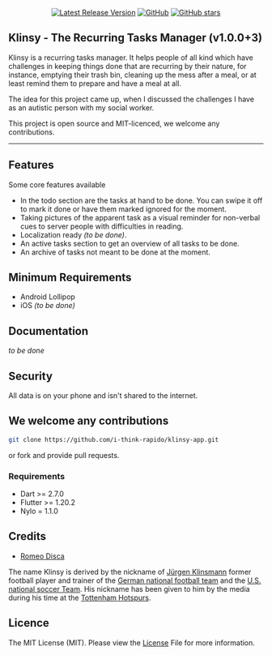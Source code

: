 
<p align="center">
  <a href="https://github.com/i-think-rapido/klinsy-app/releases"><img src="https://img.shields.io/github/v/release/i-think-rapido/klinsy-app?style=plastic" alt="Latest Release Version"></a>
  <a href="https://github.com/i-think-rapido/klinsy-app/blob/master/LICENSE"><img alt="GitHub" src="https://img.shields.io/github/license/nylo-core/nylo?style=plastic"></a>
  <a href="#"><img alt="GitHub stars" src="https://img.shields.io/github/stars/i-think-rapido/klinsy-app?style=plastic"></a>
</p>

## Klinsy - The Recurring Tasks Manager (v1.0.0+3)

Klinsy is a recurring tasks manager. It helps people of all kind which have challenges in keeping things done that are recurring by their nature, for instance, emptying their trash bin, cleaning up the mess after a meal, or at least remind them to prepare and have a meal at all.

The idea for this project came up, when I discussed the challenges I have as an autistic person with my social worker.

This project is open source and MIT-licenced, we welcome any contributions.

---

## Features
Some core features available
* In the todo section are the tasks at hand to be done. You can swipe it off to mark it done or have them marked ignored for the moment.
* Taking pictures of the apparent task as a visual reminder for non-verbal cues to server people with difficulties in reading.
* Localization ready *(to be done)*.
* An active tasks section to get an overview of all tasks to be done.
* An archive of tasks not meant to be done at the moment.

## Minimum Requirements
* Android Lollipop
* iOS *(to be done)*

## Documentation
*to be done*

## Security
All data is on your phone and isn't shared to the internet.

## We welcome any contributions

``` bash
git clone https://github.com/i-think-rapido/klinsy-app.git
```

or fork and provide pull requests.

### Requirements
* Dart >= 2.7.0
* Flutter >= 1.20.2
* Nylo = 1.1.0

## Credits
* [Romeo Disca](https://github.com/thinkrapido)

The name Klinsy is derived by the nickname of [Jürgen Klinsmann](https://en.wikipedia.org/wiki/J%C3%BCrgen_Klinsmann) former football player and trainer of the [German national football team](https://en.wikipedia.org/wiki/Germany_national_football_team) and the [U.S. national soccer Team](https://en.wikipedia.org/wiki/United_States_men%27s_national_soccer_team). His nickname has been given to him by the media during his time at the [Tottenham Hotspurs](https://en.wikipedia.org/wiki/Tottenham_Hotspur_F.C.).

## Licence

The MIT License (MIT). Please view the [License](https://github.com/i-think-rapido/klinsy-app/blob/master/licence) File for more information.
